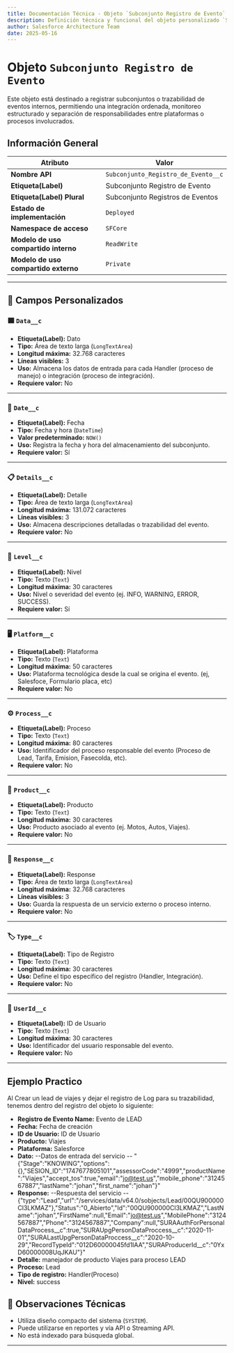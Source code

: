 ```yaml
---
title: Documentación Técnica - Objeto `Subconjunto Registro de Evento`
description: Definición técnica y funcional del objeto personalizado `Subconjunto_Registro_de_Evento__c` en Salesforce, incluyendo sus campos y características clave.
author: Salesforce Architecture Team
date: 2025-05-16
---
```


# Objeto `Subconjunto Registro de Evento`
Este objeto está destinado a registrar subconjuntos o trazabilidad de eventos internos, permitiendo una integración ordenada, monitoreo estructurado y separación de responsabilidades entre plataformas o procesos involucrados.

##  Información General

| Atributo                        | Valor                              |
|---------------------------------|------------------------------------|
| **Nombre API**                  | `Subconjunto_Registro_de_Evento__c`|
| **Etiqueta(Label)**             | Subconjunto Registro de Evento     |
| **Etiqueta(Label) Plural**      | Subconjunto Registros de Eventos   |
| **Estado de implementación**    | `Deployed`                         |
| **Namespace de acceso**         | `SFCore`                           |
| **Modelo de uso compartido interno** | `ReadWrite`                   |
| **Modelo de uso compartido externo** | `Private`                     |

---

## 🧾 Campos Personalizados

### 🟦 `Data__c`
- **Etiqueta(Label):** Dato
- **Tipo:** Área de texto larga (`LongTextArea`)
- **Longitud máxima:** 32.768 caracteres
- **Líneas visibles:** 3
- **Uso:** Almacena los datos de entrada para cada Handler (proceso de manejo) o integración (proceso de integración).
- **Requiere valor:** No

---

### 📅 `Date__c`
- **Etiqueta(Label):** Fecha
- **Tipo:** Fecha y hora (`DateTime`)
- **Valor predeterminado:** `NOW()`
- **Uso:** Registra la fecha y hora del almacenamiento del subconjunto.
- **Requiere valor:** Sí

---

### 📋 `Details__c`
- **Etiqueta(Label):** Detalle
- **Tipo:** Área de texto larga (`LongTextArea`)
- **Longitud máxima:** 131.072 caracteres
- **Líneas visibles:** 3
- **Uso:** Almacena descripciones detalladas o trazabilidad del evento.
- **Requiere valor:** No

---

### 🧭 `Level__c`
- **Etiqueta(Label):** Nivel
- **Tipo:** Texto (`Text`)
- **Longitud máxima:** 30 caracteres
- **Uso:** Nivel o severidad del evento (ej. INFO, WARNING, ERROR, SUCCESS).
- **Requiere valor:** Sí

---

### 🖥️ `Platform__c`
- **Etiqueta(Label):** Plataforma
- **Tipo:** Texto (`Text`)
- **Longitud máxima:** 50 caracteres
- **Uso:** Plataforma tecnológica desde la cual se origina el evento. (ej, Salesfoce, Formulario placa, etc)
- **Requiere valor:** No

---

### ⚙️ `Process__c`
- **Etiqueta(Label):** Proceso
- **Tipo:** Texto (`Text`)
- **Longitud máxima:** 80 caracteres
- **Uso:** Identificador del proceso responsable del evento (Proceso de Lead, Tarifa, Emision, Fasecolda, etc).
- **Requiere valor:** No

---

### 🛒 `Product__c`
- **Etiqueta(Label):** Producto
- **Tipo:** Texto (`Text`)
- **Longitud máxima:** 30 caracteres
- **Uso:** Producto asociado al evento (ej. Motos, Autos, Viajes).
- **Requiere valor:** No

---

### 💬 `Response__c`
- **Etiqueta(Label):** Response
- **Tipo:** Área de texto larga (`LongTextArea`)
- **Longitud máxima:** 32.768 caracteres
- **Líneas visibles:** 3
- **Uso:** Guarda la respuesta de un servicio externo o proceso interno.
- **Requiere valor:** No

---

### 🏷️ `Type__c`
- **Etiqueta(Label):** Tipo de Registro
- **Tipo:** Texto (`Text`)
- **Longitud máxima:** 30 caracteres
- **Uso:** Define el tipo específico del registro (Handler, Integración).
- **Requiere valor:** No

---

### 👤 `UserId__c`
- **Etiqueta(Label):** ID de Usuario
- **Tipo:** Texto (`Text`)
- **Longitud máxima:** 30 caracteres
- **Uso:** Identificador del usuario responsable del evento.
- **Requiere valor:** No

---

## Ejemplo Practico
Al Crear un lead de viajes y dejar el registro de Log para su trazabilidad, tenemos dentro del registro del objeto lo siguiente:
- **Registro de Evento Name:** Evento de LEAD
- **Fecha:** Fecha de creación
- **ID de Usuario:** ID de Usuario
- **Producto:** Viajes
- **Plataforma:** Salesforce
- **Dato:** --Datos de entrada del servicio -- "{\"Stage\":\"KNOWING\",\"options\":{},\"SESION_ID\":\"1747677805101\",\"assessorCode\":\"4999\",\"productName\":\"Viajes\",\"accept_tos\":true,\"email\":\"jo@test.us\",\"mobile_phone\":\"3124567887\",\"lastName\":\"johan\",\"first_name\":\"johan\"}" 
- **Response:** --Respuesta del servicio -- {\"type\":\"Lead\",\"url\":\"/services/data/v64.0/sobjects/Lead/00QU900000Cl3LKMAZ\"},\"Status\":\"0_Abierto\",\"Id\":\"00QU900000Cl3LKMAZ\",\"LastName\":\"johan\",\"FirstName\":null,\"Email\":\"jo@test.us\",\"MobilePhone\":\"3124567887\",\"Phone\":\"3124567887\",\"Company\":null,\"SURAAuthForPersonalDataProcess__c\":true,\"SURAUpgPersonDataProccess__c\":\"2020-11-01\",\"SURALastUpgPersonDataProccess__c\":\"2020-10-29\",\"RecordTypeId\":\"012D60000045fd1IAA\",\"SURAProducerId__c\":\"0YxD60000008UqJKAU\"}"
- **Detalle:** manejador de producto Viajes para proceso LEAD
- **Proceso:** Lead
- **Tipo de registro:** Handler(Proceso)
- **Nivel:** success





## 🧠 Observaciones Técnicas

- Utiliza diseño compacto del sistema (`SYSTEM`).
- Puede utilizarse en reportes y vía API o Streaming API.
- No está indexado para búsqueda global.

---



